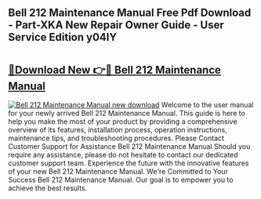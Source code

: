 ## Bell 212 Maintenance Manual Free Pdf Download - Part-XKA New Repair Owner Guide - User Service Edition y04IY

# <h2><a href="http://bc33949.oget.top/?id=Bell+212+Maintenance+Manual">🔗Download New 👉🔴 Bell 212 Maintenance Manual</a></h2>

[![Bell 212 Maintenance Manual new download](https://i.imgur.com/5g1atiW.png)](http://bc33949.oget.top/?id=Bell+212+Maintenance+Manual)
Welcome to the user manual for your newly arrived Bell 212 Maintenance Manual. This guide is here to help you make the most of your product by providing a comprehensive overview of its features, installation process, operation instructions, maintenance tips, and troubleshooting procedures. Please Contact Customer Support for Assistance Bell 212 Maintenance Manual Should you require any assistance, please do not hesitate to contact our dedicated customer support team. Experience the future with the innovative features of your new Bell 212 Maintenance Manual. We're Committed to Your Success Bell 212 Maintenance Manual. Our goal is to empower you to achieve the best results.

